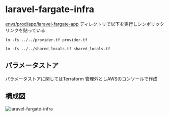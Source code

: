 # laravel-fargate-infra

[envs/prod/app/laravel-fargate-app](https://github.com/K-taiga/laravel-fargate-infra/tree/main/envs/prod/app/laravel-fargate-app) ディレクトリで以下を実行しシンボリックリンクを貼っている

`ln -fs ../../provider.tf provider.tf`

`ln -fs ../../shared_locals.tf shared_locals.tf`

## パラメータストア
パラメータストアに関してはTerraform 管理外としAWSのコンソールで作成

## 構成図

![laravel-fargate-infra](https://user-images.githubusercontent.com/46162925/166137814-deba5911-3843-4012-b625-d6817ca95bab.jpg)
